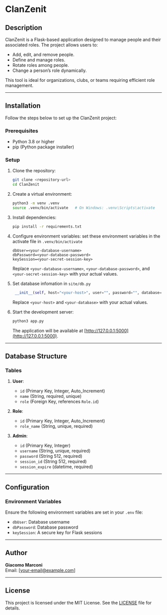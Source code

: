 
# ClanZenit

## Description

ClanZenit is a Flask-based application designed to manage people and their associated roles. The project allows users to:

- Add, edit, and remove people.
- Define and manage roles.
- Rotate roles among people.
- Change a person’s role dynamically.

This tool is ideal for organizations, clubs, or teams requiring efficient role management.

---

## Installation

Follow the steps below to set up the ClanZenit project:

### Prerequisites
- Python 3.8 or higher
- pip (Python package installer)

### Setup

1. Clone the repository:
   ```bash
   git clone <repository-url>
   cd ClanZenit
   ```

2. Create a virtual environment:
   ```bash
   python3 -m venv .venv
   source .venv/bin/activate   # On Windows: .venv\Scripts\activate
   ```

3. Install dependencies:
   ```bash
   pip install -r requirements.txt
   ```

4. Configure environment variables:
    set these environment variables in the activate file in `.venv/bin/activate`
   ```env
   dbUser=<your-database-username>
   dbPassword=<your-database-password>
   keySession=<your-secret-session-key>
   ```

   Replace `<your-database-username>`, `<your-database-password>`, and `<your-secret-session-key>` with your actual values.

5. Set database infomation in `site/db.py`
    ```python
     __init__(self, host="<your-host>", user="", password="", database="<your-database>"):
    ```

    Replace `<your-host>` and `<your-database>` with your actual values.

6. Start the development server:
   ```bash
   python3 app.py
   ```

   The application will be available at [http://127.0.0.1:5000](http://127.0.0.1:5000).

---

## Database Structure

### Tables

1. **User**:
   - `id` (Primary Key, Integer, Auto_Increment)
   - `name` (String, required, unique)
   - `role` (Foreign Key, references `Role.id`)

2. **Role**:
   - `id` (Primary Key, Integer, Auto_Increment)
   - `role_name` (String, unique, required)

3. **Admin**:
   - `id` (Primary Key, Integer)
   - `username` (String, unique, required)
   - `password` (String 512, required)
   - `session_id` (String 512, required)
   - `session_expire` (datetime, required)

---

## Configuration

### Environment Variables
Ensure the following environment variables are set in your `.env` file:
- `dbUser`: Database username
- `dbPassword`: Database password
- `keySession`: A secure key for Flask sessions

---

## Author

**Giacomo Marconi**  
Email: [your-email@example.com]

---

## License

This project is licensed under the MIT License. See the [LICENSE](LICENSE) file for details.